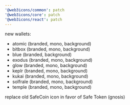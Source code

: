 ```yaml
---
'@web3icons/common': patch
'@web3icons/core': patch
'@web3icons/react': patch
---
```


new wallets:
- atomic (branded, mono, background)
- bitbox (branded, mono, background)
- blue (branded, background)
- exodus (branded, mono, background)
- glow (branded, mono, background)
- keplr (branded, mono, background)
- kukai (branded, mono, background)
- solfrale (branded, mono, background)
- temple (branded, mono, background)

replace old SafeCoin icon in favor of Safe Token (gnosis)